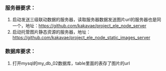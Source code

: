 ### 服务器要求：

1. 启动发送三级联动数据的服务器，读取服务器数据发送图片url的服务器也是同一个，地址：https://github.com/kakavae/project_ele_node_server
2. 启动托管图片静态资源的服务器，地址：https://github.com/kakavae/project_ele_node_static_images_server

### 数据库要求：

1. 打开mysql的my_db_02数据库，table里面的表存了图片的url
